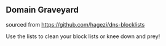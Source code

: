 ## Domain Graveyard
sourced from https://github.com/hagezi/dns-blocklists

Use the lists to clean your block lists or knee down and prey!

